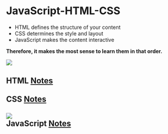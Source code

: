 # JavaScript-HTML-CSS

- HTML defines the structure of your content
- CSS determines the style and layout 
- JavaScript makes the content interactive 

**Therefore, it makes the most sense to learn them in that order.**

![](https://www.freshersnow.com/wp-content/uploads/2023/02/HTML-vs-CSS.webp)

## HTML [Notes](https://github.com/Multi-Site-App-Dev/JavaScript-HTML-CSS/tree/main/ui) <br> <br> CSS [Notes](https://github.com/Multi-Site-App-Dev/JavaScript-HTML-CSS/blob/main/ui/intro-css.md) <br> <br> ![](https://d2i2xyh28mr8fx.cloudfront.net/wp-content/uploads/2023/01/26131328/HTML-vs-CSS-vs-JavaScript.png) <br> JavaScript [Notes](https://github.com/Multi-Site-App-Dev/JavaScript-HTML-CSS/tree/main/javascript)


